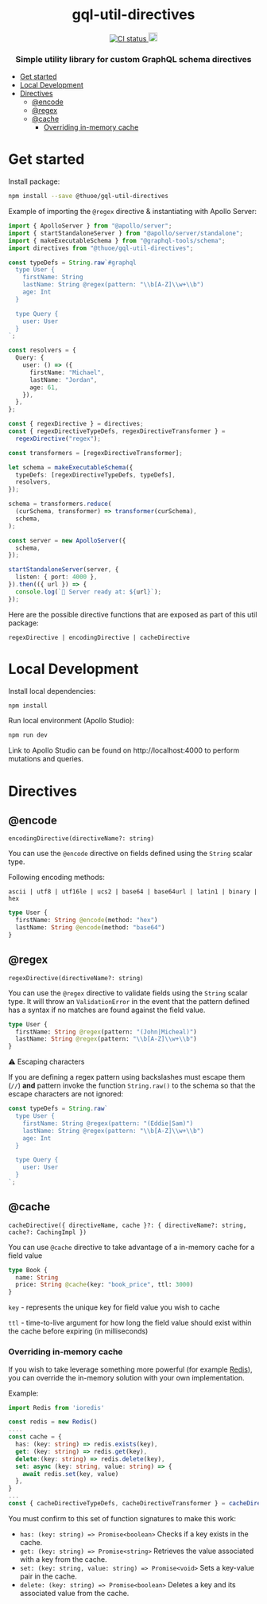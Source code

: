 <h1 align="center">gql-util-directives</h1>

<p align="center">
  <a href="https://github.com/thuoe/gql-util-directives/actions/workflows/ci.yml">
    <img src="https://github.com/thuoe/gql-util-directives/actions/workflows/ci.yml/badge.svg?branch=next" alt="CI status">
  </a>
  <a href="https://badge.fury.io/js/@thuoe%2Fgql-util-directives">
    <img src="https://badge.fury.io/js/@thuoe%2Fgql-util-directives.svg" alt="npm version" height="18">
  </a>
</p>

<h3 align="center">
Simple utility library for custom GraphQL schema directives
</h3>

- [Get started](#get-started)
- [Local Development](#local-development)
- [Directives](#directives)
  - [@encode](#encode)
  - [@regex](#regex)
  - [@cache](#cache)
    - [Overriding in-memory cache](#overriding-in-memory-cache)

# Get started

Install package:

```sh
npm install --save @thuoe/gql-util-directives
```

Example of importing the `@regex` directive & instantiating with Apollo Server:

```typescript
import { ApolloServer } from "@apollo/server";
import { startStandaloneServer } from "@apollo/server/standalone";
import { makeExecutableSchema } from "@graphql-tools/schema";
import directives from "@thuoe/gql-util-directives";

const typeDefs = String.raw`#graphql
  type User {
    firstName: String
    lastName: String @regex(pattern: "\\b[A-Z]\\w+\\b")
    age: Int
  }

  type Query {
    user: User
  }
`;

const resolvers = {
  Query: {
    user: () => ({
      firstName: "Michael",
      lastName: "Jordan",
      age: 61,
    }),
  },
};

const { regexDirective } = directives;
const { regexDirectiveTypeDefs, regexDirectiveTransformer } =
  regexDirective("regex");

const transformers = [regexDirectiveTransformer];

let schema = makeExecutableSchema({
  typeDefs: [regexDirectiveTypeDefs, typeDefs],
  resolvers,
});

schema = transformers.reduce(
  (curSchema, transformer) => transformer(curSchema),
  schema,
);

const server = new ApolloServer({
  schema,
});

startStandaloneServer(server, {
  listen: { port: 4000 },
}).then(({ url }) => {
  console.log(`🚀 Server ready at: ${url}`);
});
```

Here are the possible directive functions that are exposed as part of this util package:

`regexDirective | encodingDirective | cacheDirective`

# Local Development

Install local dependencies:

```sh
npm install
```

Run local environment (Apollo Studio):

```sh
npm run dev
```

Link to Apollo Studio can be found on http://localhost:4000 to perform mutations and queries.

# Directives

## @encode

`encodingDirective(directiveName?: string)`

You can use the `@encode` directive on fields defined using the `String` scalar type.

Following encoding methods:

`ascii | utf8 | utf16le | ucs2 | base64 | base64url | latin1 | binary | hex`

```graphql
type User {
  firstName: String @encode(method: "hex")
  lastName: String @encode(method: "base64")
}
```

## @regex

`regexDirective(directiveName?: string)`

You can use the `@regex` directive to validate fields using the `String` scalar type. It will throw an
`ValidationError` in the event that the pattern defined has a syntax if no matches are found against the field value.

```graphql
type User {
  firstName: String @regex(pattern: "(John|Micheal)")
  lastName: String @regex(pattern: "\\b[A-Z]\\w+\\b")
}
```

⚠️ Escaping characters

If you are defining a regex pattern using backslashes must escape them (`//`) **and** pattern invoke the function `String.raw()` to the schema so that the escape characters are not ignored:

```typescript
const typeDefs = String.raw`
  type User {
    firstName: String @regex(pattern: "(Eddie|Sam)")
    lastName: String @regex(pattern: "\\b[A-Z]\\w+\\b")
    age: Int
  }

  type Query {
    user: User
  }
`;
```

## @cache

`cacheDirective({ directiveName, cache }?: { directiveName?: string, cache?: CachingImpl })`

You can use `@cache` directive to take advantage of a in-memory cache for a field value

```graphql
type Book {
  name: String
  price: String @cache(key: "book_price", ttl: 3000)
}
```

`key` - represents the unique key for field value you wish to cache

`ttl` - time-to-live argument for how long the field value should exist within the cache before expiring (in milliseconds)

### Overriding in-memory cache

If you wish to take leverage something more powerful (for example [Redis](https://redis.io/)), you can override the in-memory solution with your own implementation.

Example:

```typescript
import Redis from 'ioredis'

const redis = new Redis()
....
const cache = {
  has: (key: string) => redis.exists(key),
  get: (key: string) => redis.get(key),
  delete:(key: string) => redis.delete(key),
  set: async (key: string, value: string) => {
    await redis.set(key, value)
  },
}
...
const { cacheDirectiveTypeDefs, cacheDirectiveTransformer } = cacheDirective({ cache: callback })
```

You must confirm to this set of function signatures to make this work:

- `has: (key: string) => Promise<boolean>` Checks if a key exists in the cache.
- `get: (key: string) => Promise<string>` Retrieves the value associated with a key from the cache.
- `set: (key: string, value: string) => Promise<void>` Sets a key-value pair in the cache.
- `delete: (key: string) => Promise<boolean>` Deletes a key and its associated value from the cache.
